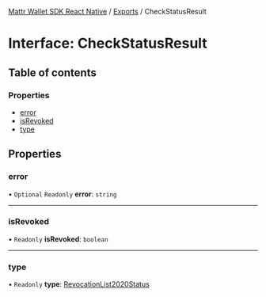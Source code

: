 [Mattr Wallet SDK React Native](../README.md) / [Exports](../modules.md) / CheckStatusResult

# Interface: CheckStatusResult

## Table of contents

### Properties

- [error](checkstatusresult.md#error)
- [isRevoked](checkstatusresult.md#isrevoked)
- [type](checkstatusresult.md#type)

## Properties

### error

• `Optional` `Readonly` **error**: `string`

___

### isRevoked

• `Readonly` **isRevoked**: `boolean`

___

### type

• `Readonly` **type**: [RevocationList2020Status](../enums/credentialstatustype.md#revocationlist2020status)
